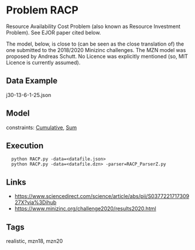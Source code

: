 # Problem RACP

Resource Availability Cost Problem (also known as Resource Investment Problem).
See EJOR paper cited below.

The model, below, is close to (can be seen as the close translation of) the one submitted to the 2018/2020 Minizinc challenges.
The MZN model was proposed by Andreas Schutt.
No Licence was explicitly mentioned (so, MIT Licence is currently assumed).

## Data Example
  j30-13-6-1-25.json

## Model
  constraints: [Cumulative](http://pycsp.org/documentation/constraints/Cumulative), [Sum](http://pycsp.org/documentation/constraints/Sum)

## Execution
```
  python RACP.py -data=<datafile.json>
  python RACP.py -data=<datafile.dzn> -parser=RACP_ParserZ.py
```

## Links
  - https://www.sciencedirect.com/science/article/abs/pii/S037722171730927X?via%3Dihub
  - https://www.minizinc.org/challenge2020/results2020.html

## Tags
  realistic, mzn18, mzn20
